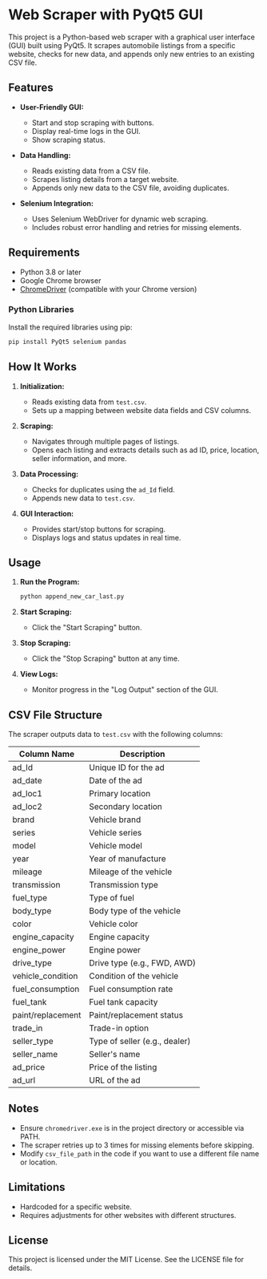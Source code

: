 # Web Scraper with PyQt5 GUI

This project is a Python-based web scraper with a graphical user interface (GUI) built using PyQt5. It scrapes automobile listings from a specific website, checks for new data, and appends only new entries to an existing CSV file.

## Features

- **User-Friendly GUI:**
  - Start and stop scraping with buttons.
  - Display real-time logs in the GUI.
  - Show scraping status.

- **Data Handling:**
  - Reads existing data from a CSV file.
  - Scrapes listing details from a target website.
  - Appends only new data to the CSV file, avoiding duplicates.

- **Selenium Integration:**
  - Uses Selenium WebDriver for dynamic web scraping.
  - Includes robust error handling and retries for missing elements.

## Requirements

- Python 3.8 or later
- Google Chrome browser
- [ChromeDriver](https://sites.google.com/chromium.org/driver/) (compatible with your Chrome version)

### Python Libraries

Install the required libraries using pip:
```bash
pip install PyQt5 selenium pandas
```

## How It Works

1. **Initialization:**
   - Reads existing data from `test.csv`.
   - Sets up a mapping between website data fields and CSV columns.

2. **Scraping:**
   - Navigates through multiple pages of listings.
   - Opens each listing and extracts details such as ad ID, price, location, seller information, and more.

3. **Data Processing:**
   - Checks for duplicates using the `ad_Id` field.
   - Appends new data to `test.csv`.

4. **GUI Interaction:**
   - Provides start/stop buttons for scraping.
   - Displays logs and status updates in real time.

## Usage

1. **Run the Program:**
   ```bash
   python append_new_car_last.py
   ```

2. **Start Scraping:**
   - Click the "Start Scraping" button.

3. **Stop Scraping:**
   - Click the "Stop Scraping" button at any time.

4. **View Logs:**
   - Monitor progress in the "Log Output" section of the GUI.

## CSV File Structure

The scraper outputs data to `test.csv` with the following columns:

| Column Name            | Description                     |
|------------------------|---------------------------------|
| ad_Id                 | Unique ID for the ad           |
| ad_date               | Date of the ad                 |
| ad_loc1               | Primary location               |
| ad_loc2               | Secondary location             |
| brand                 | Vehicle brand                  |
| series                | Vehicle series                 |
| model                 | Vehicle model                  |
| year                  | Year of manufacture            |
| mileage               | Mileage of the vehicle         |
| transmission          | Transmission type              |
| fuel_type             | Type of fuel                   |
| body_type             | Body type of the vehicle       |
| color                 | Vehicle color                  |
| engine_capacity       | Engine capacity                |
| engine_power          | Engine power                   |
| drive_type            | Drive type (e.g., FWD, AWD)    |
| vehicle_condition     | Condition of the vehicle       |
| fuel_consumption      | Fuel consumption rate          |
| fuel_tank             | Fuel tank capacity             |
| paint/replacement     | Paint/replacement status       |
| trade_in              | Trade-in option                |
| seller_type           | Type of seller (e.g., dealer)  |
| seller_name           | Seller's name                  |
| ad_price              | Price of the listing           |
| ad_url                | URL of the ad                  |

## Notes

- Ensure `chromedriver.exe` is in the project directory or accessible via PATH.
- The scraper retries up to 3 times for missing elements before skipping.
- Modify `csv_file_path` in the code if you want to use a different file name or location.

## Limitations

- Hardcoded for a specific website.
- Requires adjustments for other websites with different structures.

## License

This project is licensed under the MIT License. See the LICENSE file for details.
